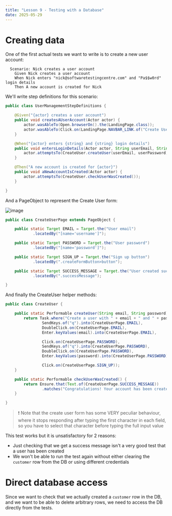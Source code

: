 ```yaml
---
title: "Lesson 9 - Testing with a Database"
date: 2025-05-29
---
```

# Creating data

One of the first actual tests we want to write is to create a new user account:
```gherkin
  Scenario: Nick creates a user account
    Given Nick creates a user account
    When Nick enters "nick@softwaretestingcentre.com" and "Pa$$w0rd" login details
    Then A new account is created for Nick
```

We'll write step definitions for this scenario:
```java
public class UserManagementStepDefinitions {

    @Given("{actor} creates a user account")
    public void createsAUserAccount(Actor actor) {
        actor.wasAbleTo(Open.browserOn().the(LandingPage.class));
        actor.wasAbleTo(Click.on(LandingPage.NAVBAR_LINK.of("Create User")));
    }

    @When("{actor} enters {string} and {string} login details")
    public void entersLoginDetails(Actor actor, String userEmail, String userPassword) {
        actor.attemptsTo(CreateUser.createUser(userEmail, userPassword));
    }

    @Then("A new account is created for {actor}")
    public void aNewAccountIsCreated(Actor actor) {
        actor.attemptsTo(CreateUser.checkUserWasCreated());
    }

}
```

And a PageObject to represent the Create User form:

![image](https://github.com/user-attachments/assets/e548fdf7-6aa3-4016-a5e1-34df9feaf994)

```java
public class CreateUserPage extends PageObject {

    public static Target EMAIL = Target.the("User email")
            .locatedBy("[name='username']");

    public static Target PASSWORD = Target.the("User password")
            .locatedBy("[name='password']");

    public static Target SIGN_UP = Target.the("Sign up button")
            .locatedBy(".createFormButton>button");

    public static Target SUCCESS_MESSAGE = Target.the("User created successfully message")
            .locatedBy(".successMessage");

}
```

And finally the CreateUser helper methods:
```java
public class CreateUser {

    public static Performable createUser(String email, String password) {
        return Task.where("Create a user with " + email + " and " + password,
                SendKeys.of("q").into(CreateUserPage.EMAIL),
                DoubleClick.on(CreateUserPage.EMAIL),
                Enter.keyValues(email).into(CreateUserPage.EMAIL),

                Click.on(CreateUserPage.PASSWORD),
                SendKeys.of("q").into(CreateUserPage.PASSWORD),
                DoubleClick.on(CreateUserPage.PASSWORD),
                Enter.keyValues(password).into(CreateUserPage.PASSWORD),

                Click.on(CreateUserPage.SIGN_UP));
    }

    public static Performable checkUserWasCreated() {
        return Ensure.that(Text.of(CreateUserPage.SUCCESS_MESSAGE))
                .matches("Congratulations! Your account has been created!");
    }

}
```

> ❗ Note that the create user form has some VERY peculiar behaviour, where it stops responding after typing the first character in each field, so you have to select that character before  typing the full input value

This test works but it is unsatisfactory for 2 reasons:
- Just checking that we get a success message isn't a very good test that a user has been created
- We won't be able to run the test again without either clearing the `customer` row from the DB or using different credentials

# Direct database access
Since we want to check that we actually created a `customer` row in the DB, and we want to be able to delete arbitrary rows, we need to access the DB directly from the tests.

